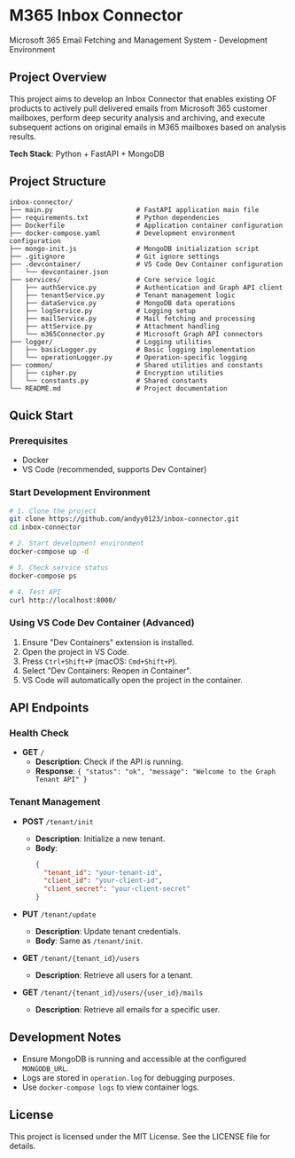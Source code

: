 # M365 Inbox Connector

Microsoft 365 Email Fetching and Management System - Development Environment

## Project Overview

This project aims to develop an Inbox Connector that enables existing OF products to actively pull delivered emails from Microsoft 365 customer mailboxes, perform deep security analysis and archiving, and execute subsequent actions on original emails in M365 mailboxes based on analysis results.

**Tech Stack**: Python + FastAPI + MongoDB

## Project Structure

```text
inbox-connector/
├── main.py                     # FastAPI application main file
├── requirements.txt            # Python dependencies
├── Dockerfile                  # Application container configuration
├── docker-compose.yaml         # Development environment configuration
├── mongo-init.js               # MongoDB initialization script
├── .gitignore                  # Git ignore settings
├── .devcontainer/              # VS Code Dev Container configuration
│   └── devcontainer.json
├── services/                   # Core service logic
│   ├── authService.py          # Authentication and Graph API client
│   ├── tenantService.py        # Tenant management logic
│   ├── dataService.py          # MongoDB data operations
│   ├── logService.py           # Logging setup
│   ├── mailService.py          # Mail fetching and processing
│   ├── attService.py           # Attachment handling
│   └── m365Connector.py        # Microsoft Graph API connectors
├── logger/                     # Logging utilities
│   ├── basicLogger.py          # Basic logging implementation
│   └── operationLogger.py      # Operation-specific logging
├── common/                     # Shared utilities and constants
│   ├── cipher.py               # Encryption utilities
│   └── constants.py            # Shared constants
└── README.md                   # Project documentation
```

## Quick Start

### Prerequisites

- Docker
- VS Code (recommended, supports Dev Container)

### Start Development Environment

```bash
# 1. Clone the project
git clone https://github.com/andyy0123/inbox-connector.git
cd inbox-connector

# 2. Start development environment
docker-compose up -d

# 3. Check service status
docker-compose ps

# 4. Test API
curl http://localhost:8000/
```

### Using VS Code Dev Container (Advanced)

1. Ensure "Dev Containers" extension is installed.
2. Open the project in VS Code.
3. Press `Ctrl+Shift+P` (macOS: `Cmd+Shift+P`).
4. Select "Dev Containers: Reopen in Container".
5. VS Code will automatically open the project in the container.

## API Endpoints

### Health Check

- **GET** `/`
  - **Description**: Check if the API is running.
  - **Response**: `{ "status": "ok", "message": "Welcome to the Graph Tenant API" }`

### Tenant Management

- **POST** `/tenant/init`
  - **Description**: Initialize a new tenant.
  - **Body**:
    ```json
    {
      "tenant_id": "your-tenant-id",
      "client_id": "your-client-id",
      "client_secret": "your-client-secret"
    }
    ```

- **PUT** `/tenant/update`
  - **Description**: Update tenant credentials.
  - **Body**: Same as `/tenant/init`.

- **GET** `/tenant/{tenant_id}/users`
  - **Description**: Retrieve all users for a tenant.

- **GET** `/tenant/{tenant_id}/users/{user_id}/mails`
  - **Description**: Retrieve all emails for a specific user.

## Development Notes

- Ensure MongoDB is running and accessible at the configured `MONGODB_URL`.
- Logs are stored in `operation.log` for debugging purposes.
- Use `docker-compose logs` to view container logs.

## License

This project is licensed under the MIT License. See the LICENSE file for details.
